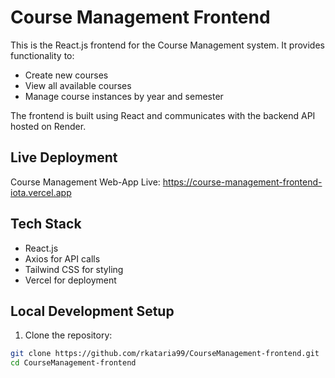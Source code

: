 # Course Management Frontend

This is the React.js frontend for the Course Management system. It provides functionality to:

- Create new courses
- View all available courses
- Manage course instances by year and semester

The frontend is built using React and communicates with the backend API hosted on Render.

## Live Deployment

Course Management Web-App Live: https://course-management-frontend-iota.vercel.app

## Tech Stack

- React.js
- Axios for API calls
- Tailwind CSS for styling
- Vercel for deployment

## Local Development Setup

1. Clone the repository:

```bash
git clone https://github.com/rkataria99/CourseManagement-frontend.git
cd CourseManagement-frontend
